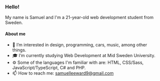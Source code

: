 ### Hello!
My name is Samuel and I'm a 21-year-old web development student from Sweden.

#### About me
- 👀 I’m interested in design, programming, cars, music, among other things.
- 🎓 I’m currently studying Web Development at Mid Sweden University.
- ⚙️ Some of the languages I'm familiar with are: HTML, CSS/Sass, JavaScript/TypeScript, C# and PHP.
- 📫 How to reach me: samuelleeward9@gmail.com

<!---
sawa2005/sawa2005 is a ✨ special ✨ repository because its `README.md` (this file) appears on your GitHub profile.
You can click the Preview link to take a look at your changes.
--->
